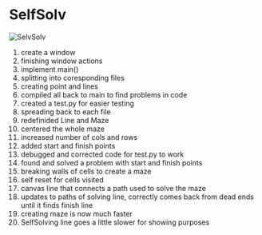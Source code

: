 # SelfSolv
![SelvSolv](https://github.com/mikeklimanek/SelfSolv/assets/46258877/5e70ff96-5dfc-4cbd-81f4-35fcefd7a6d7)

1) create a window
2) finishing window actions
3) implement main()
4) splitting into coresponding files
5) creating point and lines
6) compiled all back to main to find problems in code
7) created a test.py for easier testing
8) spreading back to each file
9) redefinided Line and Maze
10) centered the whole maze
11) increased number of cols and rows
12) added start and finish points
13) debugged and corrected code for test.py to work
14) found and solved a problem with start and finish points
15) breaking walls of cells to create a maze
16) self reset for cells visited
17) canvas line that connects a path used to solve the maze
18) updates to paths of solving line, correctly comes back from dead ends until it finds finish line
19) creating maze is now much faster
20) SelfSolving line goes a little slower for showing purposes